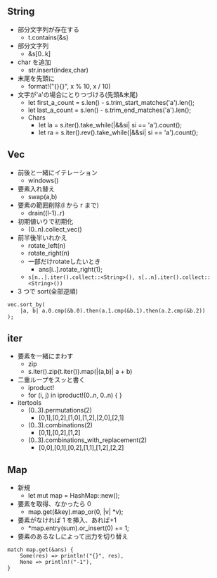 ## String

- 部分文字列が存在する
  - t.contains(&s)
- 部分文字列
  - &s[0..k]
- char を追加
  - str.insert(index,char)
- 末尾を先頭に
  - format!("{}{}", x % 10, x / 10)
- 文字が'a'の場合にとりつづける(先頭&末尾)
  - let first_a_count = s.len() - s.trim_start_matches('a').len();
  - let last_a_count = s.len() - s.trim_end_matches('a').len();
  - Chars
    - let la = s.iter().take_while(|&&si| si == 'a').count();
    - let ra = s.iter().rev().take_while(|&&si| si == 'a').count();

## Vec

- 前後と一緒にイテレーション
  - windows()
- 要素入れ替え
  - swap(a,b)
- 要素の範囲削除(l から r まで)
  - drain((l-1)..r)
- 初期値いりで初期化
  - (0..n).collect_vec()
- 前半後半いれかえ
  - rotate_left(n)
  - rotate_right(n)
  - 一部だけrotateしたいとき
    - ans[i..].rotate_right(1);
  - `s[n..].iter().collect::<String>(), s[..n].iter().collect::<String>())`
- 3 つで sort(全部逆順)

```
vec.sort_by(
    |a, b| a.0.cmp(&b.0).then(a.1.cmp(&b.1).then(a.2.cmp(&b.2))
);
```

## iter

- 要素を一緒にまわす
  - zip
  - s.iter().zip(t.iter()).map(|(a,b)| a + b)
- 二重ループをスッと書く
  - iproduct!
  - for (i, j) in iproduct!(0..n, 0..n) { }
- itertools
  - (0..3).permutations(2)
    - [0,1],[0,2],[1,0],[1,2],[2,0],[2,1]
  - (0..3).combinations(2)
    - [0,1],[0,2],[1,2]
  - (0..3).combinations_with_replacement(2)
    - [0,0],[0,1],[0,2],[1,1],[1,2],[2,2]

## Map

- 新規
  - let mut map = HashMap::new();
- 要素を取得、なかったら 0
  - map.get(&key).map_or(0, |v| *v);
- 要素がなければ 1 を挿入、あれば+1
  - *map.entry(sum).or_insert(0) += 1;
- 要素のあるなしによって出力を切り替え
```
match map.get(&ans) {
    Some(res) => println!("{}", res),
    None => println!("-1"),
}
```